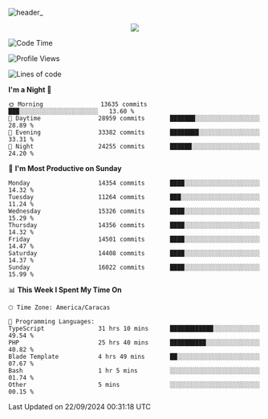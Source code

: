 ![header_](https://github.com/user-attachments/assets/4010d822-ccdc-4198-b608-18c773338d18)


<p align="center">
  <a href="http://www.github.com/thevacs">
    <img src="https://github-readme-streak-stats.herokuapp.com/?user=thevacs&stroke=ffffff&background=1c1917&ring=0891b2&fire=0891b2&currStreakNum=ffffff&currStreakLabel=0891b2&sideNums=ffffff&sideLabels=ffffff&dates=ffffff&hide_border=true" />
  </a>
</p>

<!--START_SECTION:waka-->
![Code Time](http://img.shields.io/badge/Code%20Time-2%2C883%20hrs%2017%20mins-blue)

![Profile Views](http://img.shields.io/badge/Profile%20Views-0-blue)

![Lines of code](https://img.shields.io/badge/From%20Hello%20World%20I%27ve%20Written-10.5%20million%20lines%20of%20code-blue)

**I'm a Night 🦉** 

```text
🌞 Morning                13635 commits       ███░░░░░░░░░░░░░░░░░░░░░░   13.60 % 
🌆 Daytime                28959 commits       ███████░░░░░░░░░░░░░░░░░░   28.89 % 
🌃 Evening                33382 commits       ████████░░░░░░░░░░░░░░░░░   33.31 % 
🌙 Night                  24255 commits       ██████░░░░░░░░░░░░░░░░░░░   24.20 % 
```
📅 **I'm Most Productive on Sunday** 

```text
Monday                   14354 commits       ████░░░░░░░░░░░░░░░░░░░░░   14.32 % 
Tuesday                  11264 commits       ███░░░░░░░░░░░░░░░░░░░░░░   11.24 % 
Wednesday                15326 commits       ████░░░░░░░░░░░░░░░░░░░░░   15.29 % 
Thursday                 14356 commits       ████░░░░░░░░░░░░░░░░░░░░░   14.32 % 
Friday                   14501 commits       ████░░░░░░░░░░░░░░░░░░░░░   14.47 % 
Saturday                 14408 commits       ████░░░░░░░░░░░░░░░░░░░░░   14.37 % 
Sunday                   16022 commits       ████░░░░░░░░░░░░░░░░░░░░░   15.99 % 
```


📊 **This Week I Spent My Time On** 

```text
🕑︎ Time Zone: America/Caracas

💬 Programming Languages: 
TypeScript               31 hrs 10 mins      ████████████░░░░░░░░░░░░░   49.54 % 
PHP                      25 hrs 40 mins      ██████████░░░░░░░░░░░░░░░   40.82 % 
Blade Template           4 hrs 49 mins       ██░░░░░░░░░░░░░░░░░░░░░░░   07.67 % 
Bash                     1 hr 5 mins         ░░░░░░░░░░░░░░░░░░░░░░░░░   01.74 % 
Other                    5 mins              ░░░░░░░░░░░░░░░░░░░░░░░░░   00.15 % 
```


 Last Updated on 22/09/2024 00:31:18 UTC
<!--END_SECTION:waka-->
